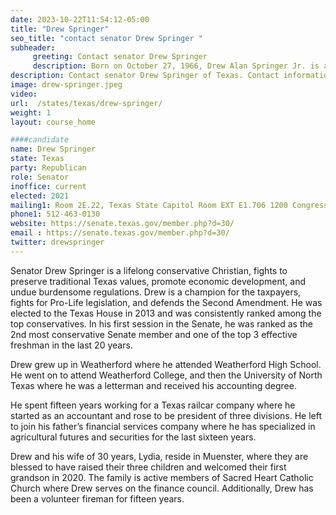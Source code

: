 ```yaml
---
date: 2023-10-22T11:54:12-05:00
title: "Drew Springer"
seo_title: "contact senator Drew Springer "
subheader:
     greeting: Contact senator Drew Springer
     description: Born on October 27, 1966, Drew Alan Springer Jr. is an American entrepreneur and politician. He currently holds office as a Republican member of the Texas Senate, representing District 30.
description: Contact senator Drew Springer of Texas. Contact information for Drew Springer includes email address, phone number, and mailing address.
image: drew-springer.jpeg
video:
url:  /states/texas/drew-springer/
weight: 1
layout: course_home

####candidate
name: Drew Springer
state: Texas
party: Republican
role: Senator
inoffice: current
elected: 2021
mailing1: Room 2E.22, Texas State Capitol Room EXT E1.706 1200 Congress Ave Austin, TX 78711-2068
phone1: 512-463-0130
website: https://senate.texas.gov/member.php?d=30/
email : https://senate.texas.gov/member.php?d=30/
twitter: drewspringer
---
```


Senator Drew Springer is a lifelong conservative Christian, fights to preserve traditional Texas values, promote economic development, and undue burdensome regulations. Drew is a champion for the taxpayers, fights for Pro-Life legislation, and defends the Second Amendment. He was elected to the Texas House in 2013 and was consistently ranked among the top conservatives. In his first session in the Senate, he was ranked as the 2nd most conservative Senate member and one of the top 3 effective freshman in the last 20 years.

Drew grew up in Weatherford where he attended Weatherford High School. He went on to attend Weatherford College, and then the University of North Texas where he was a letterman and received his accounting degree.

He spent fifteen years working for a Texas railcar company where he started as an accountant and rose to be president of three divisions. He left to join his father’s financial services company where he has specialized in agricultural futures and securities for the last sixteen years.

Drew and his wife of 30 years, Lydia, reside in Muenster, where they are blessed to have raised their three children and welcomed their first grandson in 2020. The family is active members of Sacred Heart Catholic Church where Drew serves on the finance council. Additionally, Drew has been a volunteer fireman for fifteen years.
